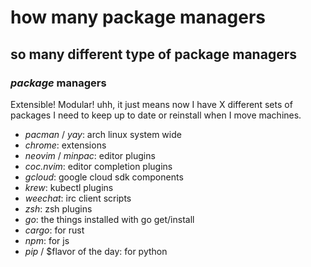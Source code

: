 # how many package managers

## so many different type of package managers


### _package_ managers

Extensible! Modular!
uhh, it just means now I have X
different sets of packages I need to
keep up to date
or reinstall when I move machines.

- _pacman_ / _yay_: arch linux system wide
- _chrome_: extensions
- _neovim_ / _minpac_: editor plugins
- _coc.nvim_: editor completion plugins
- _gcloud_: google cloud sdk components
- _krew_: kubectl plugins
- _weechat_: irc client scripts
- _zsh_: zsh plugins
- _go_: the things installed with go get/install
- _cargo_: for rust
- _npm_: for js
- _pip_ / \$flavor of the day: for python
